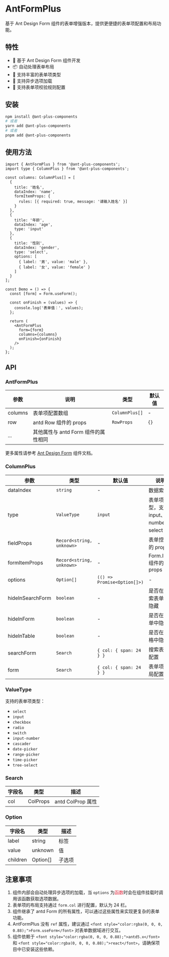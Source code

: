 # AntFormPlus
基于 Ant Design Form 组件的表单增强版本，提供更便捷的表单项配置和布局功能。

## 特性
+ 🚀 基于 Ant Design Form 组件开发
+ 📦 自动处理表单布局
+ 🎨 支持丰富的表单项类型
+ 🔄 支持异步选项加载
+ 🎯 支持表单项校验规则配置

## 安装
```bash
npm install @ant-plus-components
# 或者
yarn add @ant-plus-components
# 或者
pnpm add @ant-plus-components
```

## 使用方法
```tsx
import { AntFormPlus } from '@ant-plus-components';
import type { ColumnPlus } from '@ant-plus-components';

const columns: ColumnPlus[] = [
  {
    title: '姓名',
    dataIndex: 'name',
    formItemProps: {
      rules: [{ required: true, message: '请输入姓名' }]
    }
  },
  {
    title: '年龄',
    dataIndex: 'age',
    type: 'input'
  },
  {
    title: '性别',
    dataIndex: 'gender',
    type: 'select',
    options: [
      { label: '男', value: 'male' },
      { label: '女', value: 'female' }
    ]
  }
];

const Demo = () => {
  const [form] = Form.useForm();

  const onFinish = (values) => {
    console.log('表单值：', values);
  };

  return (
    <AntFormPlus
      form={form}
      columns={columns}
      onFinish={onFinish}
    />
  );
};
```

## API
### AntFormPlus
| 参数 | 说明 | 类型 | 默认值 |
| --- | --- | --- | --- |
| columns | 表单项配置数组 | `ColumnPlus[]` | - |
| row | antd Row 组件的 props | `RowProps` | `{}` |
| ... | 其他属性与 antd Form 组件的属性相同 |  |  |


更多属性请参考 [Ant Design Form](https://ant-design.antgroup.com/components/form-cn?locale=zh-CN#form) 组件文档。

### ColumnPlus
| 参数 | 类型 | 默认值 | 说明 |
| --- | --- | --- | --- |
| dataIndex | `string` | - | 数据索引 |
| type | `ValueType` | `input` | 表单项类型，支持 input、number、select 等 |
| fieldProps | `Record<string, unknown>` | - | 表单控件的 props |
| formItemProps | `Record<string, unknown>` | - | Form.Item 组件的 props |
| options | `Option[]` | `(() => Promise<Option[]>)` | - | 选项数据，用于 select、radio、checkbox 等 |
| hideInSearchForm | `boolean` | - | 是否在搜索表单中隐藏 |
| hideInForm | `boolean` | - | 是否在表单中隐藏 |
| hideInTable | `boolean` | - | 是否在表格中隐藏 |
| searchForm | `Search` | `{ col: { span: 24 } }` | 搜索表单配置 |
| form | `Search` | `{ col: { span: 24 } }` | 表单项布局配置 |


### ValueType
支持的表单项类型：

+ `select`
+ `input`
+ `checkbox`
+ `radio`
+ `switch`
+ `input-number`
+ `cascader`
+ `date-picker`
+ `range-picker`
+ `time-picker`
+ `tree-select`

### Search
| 字段名 | 类型 | 描述 |
| --- | --- | --- |
| col | ColProps | antd ColProp 属性 |


### Option
| 字段名 | 类型 | 描述 |
| --- | --- | --- |
| label | string | 标签 |
| value | unknown | 值 |
| children | Option[] | 子选项 |


## 注意事项
1. 组件内部会自动处理异步选项的加载，当 `options` 为<font style="color:#DF2A3F;">函数</font>时会在组件挂载时调用该函数获取选项数据。
2. 表单项的布局支持通过 `form.col` 进行配置，默认为 24 栏。
3. 组件继承了 antd Form 的所有属性，可以通过这些属性来实现更复杂的表单功能。
4. AntFormPlus 没有 `ref` 属性，建议<font style="color:rgba(0, 0, 0, 0.88);">通过 </font>`<font style="color:rgba(0, 0, 0, 0.88);">Form.useForm</font>`<font style="color:rgba(0, 0, 0, 0.88);"> 对表单数据域进行交互。</font>
5. <font style="color:rgba(0, 0, 0, 0.88);">组件依赖于 </font>`<font style="color:rgba(0, 0, 0, 0.88);">antd5.x</font>`<font style="color:rgba(0, 0, 0, 0.88);"> 和 </font>`<font style="color:rgba(0, 0, 0, 0.88);">react</font>`<font style="color:rgba(0, 0, 0, 0.88);">，请确保项目中已安装这些依赖。</font>

